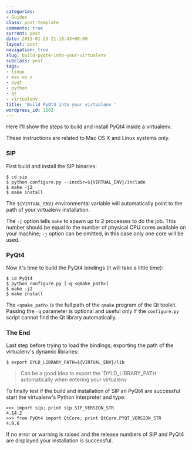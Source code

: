 ```yaml
---
categories:
- Guides
class: post-template
comments: true
current: post
date: 2013-01-23 21:10:43+00:00
layout: post
navigation: true
slug: build-pyqt4-into-your-virtualenv
subclass: post
tags:
- linux
- mac os x
- pyqt
- python
- qt
- virtualenv
title: 'Build PyQt4 into your virtualenv '
wordpress_id: 1202
---
```


Here I'll show the steps to build and install PyQt4 inside a virtualenv.

These instructions are related to Mac OS X and Linux systems only.

<!-- more -->



### SIP


First build and install the SIP binaries:

    
    
    $ cd sip
    $ python configure.py --incdir=${VIRTUAL_ENV}/include
    $ make -j2
    $ make install
    


The `${VIRTUAL_ENV}` environmental variable will automatically point to the path of your virtualenv installation.

The `-j` option tells `make` to spawn up to 2 processes to do the job. This number should be equal to the number of physical CPU cores available on your machine; `-j` option can be omitted, in this case only one core will be used.



### PyQt4


Now it's time to build the PyQt4 bindings (it will take a little time):

    
    
    $ cd PyQt4
    $ python configure.py [-q <qmake_path>]
    $ make -j2
    $ make install
    


The `<qmake_path>` is the full path of the `qmake` program of the Qt toolkit. Passing the `-q` parameter is optional and useful only if the `configure.py` script cannot find the Qt library automatically.



### The End



Last step before trying to load the bindings; exporting the path of the virtualenv's dynamic libraries:

    
    
    $ export DYLD_LIBRARY_PATH=${VIRTUAL_ENV}/lib
    




<blockquote>Can be a good idea to export the `DYLD_LIBRARY_PATH` automatically when entering your virtualenv</blockquote>



To finally test if the build and installation of SIP an PyQt4 are successful start the virtualenv's Python interpreter and type:

    
    
    >>> import sip; print sip.SIP_VERSION_STR
    4.14.2
    >>> from PyQt4 import QtCore; print QtCore.PYQT_VERSION_STR
    4.9.6
    


If no error or warning is raised and the release numbers of SIP and PyQt4 are displayed your installation is successful.